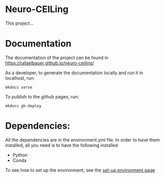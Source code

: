 # Neuro-CEILing
This project...

# Documentation
The documentation of the project can be found in https://rafaelbauer.github.io/neuro-ceiling/

As a developer, to generate the documentation locally and run it in
localhost, run:
```
mkdocs serve
```
To publish to the github pages, run: 
```
mkdocs gh-deploy
```
# Dependencies:

All the dependencies are in the environment.yml file. In order to 
have them installed, all you need is to have the following installed
 - Python
 - Conda

To see how to set up the environment, see the [set-up environment page](docs/environment.md)

